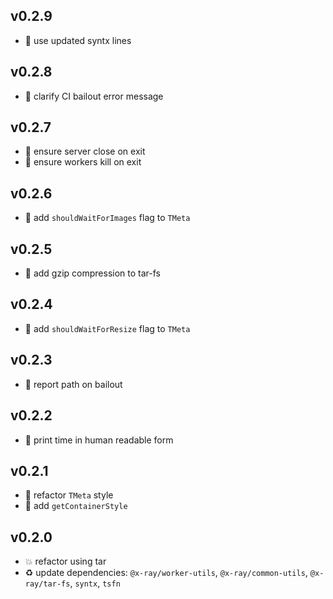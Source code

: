 ## v0.2.9

* 🐞 use updated syntx lines

## v0.2.8

* 🐞 clarify CI bailout error message

## v0.2.7

* 🐞 ensure server close on exit
* 🐞 ensure workers kill on exit

## v0.2.6

* 🐞 add `shouldWaitForImages` flag to `TMeta`

## v0.2.5

* 🐞 add gzip compression to tar-fs

## v0.2.4

* 🐞 add `shouldWaitForResize` flag to `TMeta`

## v0.2.3

* 🐞 report path on bailout

## v0.2.2

* 🐞 print time in human readable form

## v0.2.1

* 🐞 refactor `TMeta` style
* 🐞 add `getContainerStyle`

## v0.2.0

* 💥 refactor using tar
* ♻️ update dependencies: `@x-ray/worker-utils`, `@x-ray/common-utils`, `@x-ray/tar-fs`, `syntx`, `tsfn`
